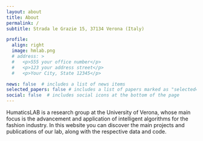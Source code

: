 ```yaml
---
layout: about
title: About
permalink: /
subtitle: Strada le Grazie 15, 37134 Verona (Italy)

profile:
  align: right
  image: hmlab.png
  # address: >
  #   <p>555 your office number</p>
  #   <p>123 your address street</p>
  #   <p>Your City, State 12345</p>

news: false  # includes a list of news items
selected_papers: false # includes a list of papers marked as "selected={true}"
social: false  # includes social icons at the bottom of the page
---
```


HumaticsLAB is a research group at the University of Verona, whose main focus is the advancement and application of intelligent algorithms for the fashion industry. In this website you can discover the main projects and publications of our lab, along with the respective data and code. 

